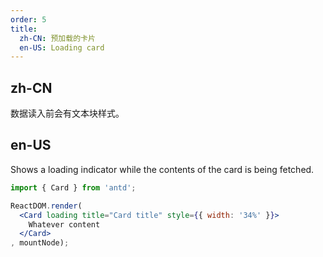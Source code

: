 ```yaml
---
order: 5
title:
  zh-CN: 预加载的卡片
  en-US: Loading card
---
```


## zh-CN

数据读入前会有文本块样式。

## en-US

Shows a loading indicator while the contents of the card is being fetched.

````jsx
import { Card } from 'antd';

ReactDOM.render(
  <Card loading title="Card title" style={{ width: '34%' }}>
    Whatever content
  </Card>
, mountNode);
````
